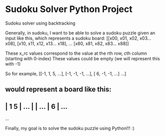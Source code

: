 # Sudoku Solver Python Project

Sudoku solver using backtracking

Generally, in sudoku, I want to be able to solve a sudoku puzzle given an input like this, which represents a sudoku board:
[[x00, x01, x02, x03... x08],
 [x10, x11, x12, x13... x18],
 ...
 [x80, x81, x82, x83... x88]]
 
 These x_rc values correspond to the value at the rth row, cth column (starting with 0-index) These values could be empty (we will represent this with -1)
 
 So for example,
 [[-1,  1,  5, ...],
 [-1, -1, -1, ...],
 [ 6, -1, -1, ...]
 ...]
 
 would represent a board like this:
  -----------
|     1   5 | ...
|           | ...
| 6         | ...
 -----------
 ...
 
 Finally, my goal is to solve the sudoku puzzle using Python!!! :)
 
